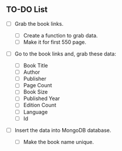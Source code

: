 ## TO-DO List

- [ ] Grab the book links.

  - [ ] Create a function to grab data.
  - [ ] Make it for first 550 page.

- [ ] Go to the book links and, grab these data:

  - [ ] Book Title
  - [ ] Author
  - [ ] Publisher
  - [ ] Page Count
  - [ ] Book Size
  - [ ] Published Year
  - [ ] Edition Count
  - [ ] Language
  - [ ] Id

- [ ] Insert the data into MongoDB database.

  - [ ] Make the book name unique.
